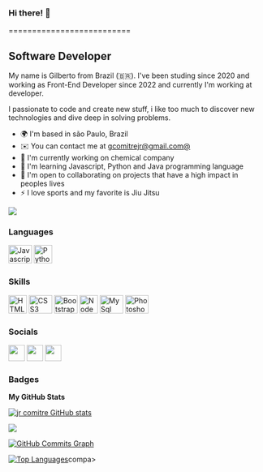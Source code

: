 ### Hi there! 👋 
==========================

Software Developer
-----------------------------

My name is Gilberto from Brazil (🇧🇷). I've been studing since 2020 and working as Front-End Developer since 2022 and currently I'm working at developer. 

I passionate to code and create new stuff, i like too much to discover new technologies and dive deep in solving problems.


* 🌍  I'm based in são Paulo, Brazil
* ✉️  You can contact me at [gcomitrejr@gmail.com@](mailto:gcomitrejr@gmail.com)
* 🚀  I'm currently working on chemical company[]()
* 🧠  I'm learning Javascript, Python and Java programming language
* 🤝  I'm open to collaborating on projects that have a high impact in peoples lives
* ⚡  I love sports and my favorite is Jiu Jitsu

<a href="https://www.github.com/jrcomitre" target="_blank" rel="noreferrer"><img
src="https://img.shields.io/github/followers/jrcomitre?logo=github&style=for-the-badge&color=3382ed&labelColor=171717" /></a>

### Languages

<p align="left">
<a href="https://developer.mozilla.org/en-US/docs/Web/JavaScript" target="_blank" rel="noreferrer"><img src="https://raw.githubusercontent.com/danielcranney/readme-generator/main/public/icons/skills/javascript-colored.svg" width="46" height="36" alt="Javascript" /></a>
<a href="https://www.python.org/" target="_blank" rel="noreferrer"><img src="https://img.shields.io/badge/Python-FFD43B?style=for-the-badge&logo=python&logoColor=blue" width="36" height="36" alt="Python" /></a>

### Skills

<p align="left">
<a href="https://developer.mozilla.org/en-US/docs/Glossary/HTML5" target="_blank" rel="noreferrer"><img src="https://raw.githubusercontent.com/danielcranney/readme-generator/main/public/icons/skills/html5-colored.svg" width="36" height="36" alt="HTML5" /></a>
<a href="https://developer.mozilla.org/pt-BR/docs/Web/CSS" target="_blank" rel="noreferrer"><img src="https://img.shields.io/badge/CSS3-1572B6?style=for-the-badge&logo=css3&logoColor=white" width="46" height="36" alt="CSS3" /></a>
<a href="https://getbootstrap.com/" target="_blank" rel="noreferrer"><img src="https://img.shields.io/badge/Bootstrap-563D7C?style=for-the-badge&logo=bootstrap&logoColor=white" width="46" height="36" alt="Bootstrap" /></a>
<a href="https://nodejs.org/en/" target="_blank" rel="noreferrer"><img src="https://raw.githubusercontent.com/danielcranney/readme-generator/main/public/icons/skills/nodejs-colored.svg" width="36" height="36" alt="NodeJS" /></a>
<a href="https://www.mysql.com/" target="_blank" rel="noreferrer"><img src="https://img.shields.io/badge/MySQL-005C84?style=for-the-badge&logo=mysql&logoColor=white" width="46" height="36" alt="MySql" /></a>
<a href="https://www.adobe.com/br/products/photoshop/" target="_blank" rel="noreferrer"><img src="https://img.shields.io/badge/Adobe%20Photoshop-31A8FF?style=for-the-badge&logo=Adobe%20Photoshop&logoColor=black" width="46" height="36" alt="Photoshop" /></a>

</p>

### Socials

<p align="left"> <a href="https://discord.com/users/845371502437204038" target="_blank" rel="noreferrer"><img src="https://raw.githubusercontent.com/danielcranney/readme-generator/main/public/icons/socials/discord.svg" width="32" height="32" /></a> <a href="https://www.github.com/jrcomitre" target="_blank" rel="noreferrer"><img src="https://raw.githubusercontent.com/danielcranney/readme-generator/main/public/icons/socials/github-dark.svg" width="32" height="32" /></a> <a href="https://www.linkedin.com/in/gilbertocomitrejunior/" target="_blank" rel="noreferrer"><img src="https://raw.githubusercontent.com/danielcranney/readme-generator/main/public/icons/socials/linkedin.svg" width="32" height="32" /></a></p>

### Badges

<b>My GitHub Stats</b>

<a href="http://www.github.com/jrcomitre"><img src="https://github-readme-stats-peguimasid.vercel.app/api?username=jrcomitre&show_icons=true&hide=&count_private=true&title_color=3382ed&text_color=ffffff&icon_color=3382ed&bg_color=171717&hide_border=true&show_icons=true" alt="jr comitre GitHub stats" /></a>

<a href="http://www.github.com/jrcomitre"><img src="https://github-readme-streak-stats.herokuapp.com/?user=jrcomitre&stroke=ffffff&background=171717&ring=3382ed&fire=3382ed&currStreakNum=ffffff&currStreakLabel=3382ed&sideNums=ffffff&sideLabels=ffffff&dates=ffffff&hide_border=true" /></a>

<a href="http://www.github.com/jrcomitre"><img src="https://activity-graph.herokuapp.com/graph?username=jrcomitre&bg_color=171717&color=ffffff&line=3382ed&point=ffffff&area_color=171717&area=true&hide_border=true&custom_title=GitHub%20Commits%20Graph" alt="GitHub Commits Graph" /></a>

<a href="https://github.com/jrcomitre" align="left"><img src="https://github-readme-stats.vercel.app/api/top-langs/?username=jrcomitre&layout=compact&title_color=3382ed&text_color=ffffff&icon_color=3382ed&bg_color=171717&hide_border=true&locale=en&custom_title=Top%20%Languages" alt="Top Languages" /></a>compa>


